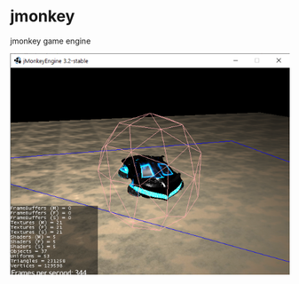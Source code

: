 # jmonkey
jmonkey game engine

![alt text](https://github.com/vuraltamer/jmonkey/blob/main/BasicGame/hover.png)
